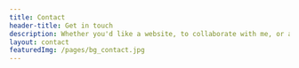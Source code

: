 ```yaml
---
title: Contact
header-title: Get in touch
description: Whether you'd like a website, to collaborate with me, or anything. I'd love to hear from you!
layout: contact
featuredImg: /pages/bg_contact.jpg
---
```

